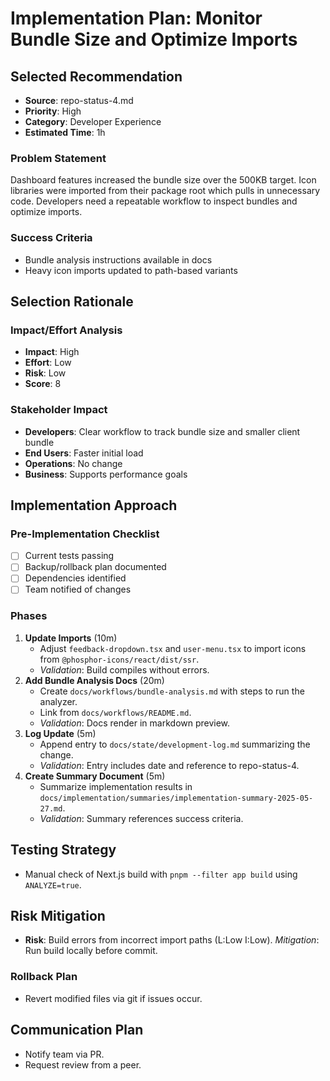 # Implementation Plan: Monitor Bundle Size and Optimize Imports

## Selected Recommendation
- **Source**: repo-status-4.md
- **Priority**: High
- **Category**: Developer Experience
- **Estimated Time**: 1h

### Problem Statement
Dashboard features increased the bundle size over the 500KB target. Icon libraries were imported from their package root which pulls in unnecessary code. Developers need a repeatable workflow to inspect bundles and optimize imports.

### Success Criteria
- Bundle analysis instructions available in docs
- Heavy icon imports updated to path-based variants

## Selection Rationale
### Impact/Effort Analysis
- **Impact**: High
- **Effort**: Low
- **Risk**: Low
- **Score**: 8

### Stakeholder Impact
- **Developers**: Clear workflow to track bundle size and smaller client bundle
- **End Users**: Faster initial load
- **Operations**: No change
- **Business**: Supports performance goals

## Implementation Approach
### Pre-Implementation Checklist
- [ ] Current tests passing
- [ ] Backup/rollback plan documented
- [ ] Dependencies identified
- [ ] Team notified of changes

### Phases
1. **Update Imports** (10m)
   - Adjust `feedback-dropdown.tsx` and `user-menu.tsx` to import icons from `@phosphor-icons/react/dist/ssr`.
   - *Validation*: Build compiles without errors.
2. **Add Bundle Analysis Docs** (20m)
   - Create `docs/workflows/bundle-analysis.md` with steps to run the analyzer.
   - Link from `docs/workflows/README.md`.
   - *Validation*: Docs render in markdown preview.
3. **Log Update** (5m)
   - Append entry to `docs/state/development-log.md` summarizing the change.
   - *Validation*: Entry includes date and reference to repo-status-4.
4. **Create Summary Document** (5m)
   - Summarize implementation results in `docs/implementation/summaries/implementation-summary-2025-05-27.md`.
   - *Validation*: Summary references success criteria.

## Testing Strategy
- Manual check of Next.js build with `pnpm --filter app build` using `ANALYZE=true`.

## Risk Mitigation
- **Risk**: Build errors from incorrect import paths (L:Low I:Low). *Mitigation*: Run build locally before commit.

### Rollback Plan
- Revert modified files via git if issues occur.

## Communication Plan
- Notify team via PR.
- Request review from a peer.
